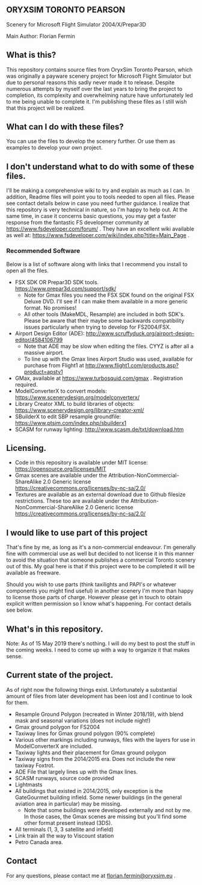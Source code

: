 ## ORYXSIM TORONTO PEARSON
Scenery for Microsoft Flight Simulator 2004/X/Prepar3D

Main Author: Florian Fermin

## What is this?
This repository contains source files from OryxSim Toronto Pearson, which was originally a payware scenery project for Microsoft Flight Simulator but due to personal reasons this sadly never made it to release. Despite numerous attempts by myself over the last years to bring the project to completion, its complexity and overwhelming nature have unfortunately led to me being unable to complete it. I'm publishing these files as I still wish that this project will be realized.

## What can I do with these files?
You can use the files to develop the scenery further. Or use them as examples to develop your own project.

## I don't understand what to do with some of these files.
I'll be making a comprehensive wiki to try and explain as much as I can. In addition, Readme files will point you to tools needed to open all files.
Please see contact details below in case you need further guidance. I realize that this repository is very technical in nature, so I'm happy to help out. At the same time, in case it concerns basic questions, you may get a faster response from the fantastic FS developmer community at https://www.fsdeveloper.com/forum/ . They have an excellent wiki available as well at: https://www.fsdeveloper.com/wiki/index.php?title=Main_Page .

### Recommended Software
Below is a list of software along with links that I recommend you install to open all the files.
* FSX SDK OR Prepar3D SDK tools. https://www.prepar3d.com/support/sdk/
  * Note for Gmax files you need the FSX SDK found on the original FSX Deluxe DVD. I'll see if I can make them available in a more generic format. No promises!
  * All other tools (MakeMDL, Resample) are included in both SDK's. Please be aware that their maybe some backwards compatibility issues particularly when trying to develop for FS2004/FSX.
* Airport Design Editor (ADE): http://www.scruffyduck.org/airport-design-editor/4584106799
  * Note that ADE may be slow when editing the files. CYYZ is after all a massive airport.
  * To line up with the Gmax lines Airport Studio was used, available for purchase from Flight1 at http://www.flight1.com/products.asp?product=apstv1
* GMax, available at https://www.turbosquid.com/gmax . Registration required.
* ModelConverterX to convert models: https://www.scenerydesign.org/modelconverterx/
* Library Creator XML to build libraries of objects: https://www.scenerydesign.org/library-creator-xml/
* SBuilderX to edit SBP resample groundfile: https://www.ptsim.com/index.php/sbuilderx1
* SCASM for runway lighting:  http://www.scasm.de/txt/download.htm


## Licensing.
* Code in this repository is available under MIT license: https://opensource.org/licenses/MIT
* Gmax scenes are available under the Attribution-NonCommercial-ShareAlike 2.0 Generic license https://creativecommons.org/licenses/by-nc-sa/2.0/
* Textures are available as an external download due to Github filesize restrictions. These too are available under the Attribution-NonCommercial-ShareAlike 2.0 Generic license https://creativecommons.org/licenses/by-nc-sa/2.0/


## I would like to use part of this project
That's fine by me, as long as it's a non-commercial endeavour. I'm generally fine with commercial use as well but decided to not license it in this manner to avoid the situation that someone publishes a commercial Toronto scenery out of this. My goal here is that if this project were to be completed it will be available as freeware.

Should you wish to use parts (think taxilights and PAPI's or whatever components you might find useful) in another scenery I'm more than happy to license those parts of charge. However please get in touch to obtain explicit written permission so I know what's happening. For contact details see below.

## What's in this repository.
Note: As of 15 May 2019 there's nothing. I will do my best to post the stuff in the coming weeks. I need to come up with a way to organize it that makes sense.

## Current state of the project.
As of right now the following things exist. Unfortunately a substantial amount of files from later development has been lost and I continue to look for them.

* Resample Ground Polygon (recreated in Winter 2018/19), with blend mask and seasonal variations (does not include night!)
* Gmax ground polygon for FS2004
* Taxiway lines for Gmax ground polygon (90% complete)
* Various other markings including runways, files with the layers for use in ModelConverterX are included.
* Taxiway lights and their placement for Gmax ground polygon
* Taxiway signs from the 2014/2015 era. Does not include the new taxiway Foxtrot.
* ADE File that largely lines up with the Gmax lines.
* SCASM runways, source code provided
* Lightmasts
* All buildings that existed in 2014/2015, only exception is the GateGourmet building infield. Some newer buildings (in the general aviation area in particular) may be missing.
  * Note that some buildings were developed externally and not by me. In those cases, the Gmax scenes are missing but you'll find some other format present instead (3DS).
* All terminals (1, 3, 3 satellite and infield)
* Link train all the way to Viscount station
* Petro Canada area.

## Contact
For any questions, please contact me at florian.fermin@oryxsim.eu .
